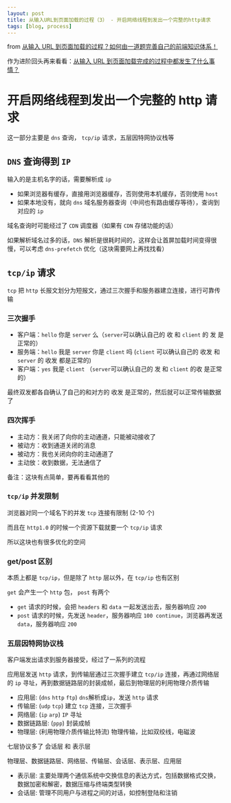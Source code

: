 ```yaml
---
layout: post
title: 从输入URL到页面加载的过程（3） - 开启网络线程到发出一个完整的http请求
tags: [blog, process]
---
```


from [从输入 URL 到页面加载的过程？如何由一道题完善自己的前端知识体系！](http://www.dailichun.com/2018/03/12/whenyouenteraurl.html)

作为进阶回头再来看看：[从输入 URL 到页面加载完成的过程中都发生了什么事情？](http://fex.baidu.com/blog/2014/05/what-happen/)

# 开启网络线程到发出一个完整的 http 请求

这一部分主要是 `dns` 查询， `tcp/ip` 请求，五层因特网协议栈等

## `DNS` 查询得到 `IP`

输入的是主机名字的话，需要解析成 `ip`

- 如果浏览器有缓存，直接用浏览器缓存，否则使用本机缓存，否则使用 `host`
- 如果本地没有，就向 `dns` 域名服务器查询（中间也有路由缓存等待），查询到对应的 `ip`

域名查询时可能经过了 `CDN` 调度器（如果有 `CDN` 存储功能的话）

如果解析域名过多的话，`DNS` 解析是很耗时间的，这样会让首屏加载时间变得很慢，可以考虑 `dns-prefetch` 优化（这块需要网上再找找看）

## `tcp/ip` 请求

`tcp` 把 `http` 长报文划分为短报文，通过三次握手和服务器建立连接，进行可靠传输

### 三次握手

- 客户端：`hello` 你是 `server` 么（`server`可以确认自己的 收 和 `client` 的 发 是正常的）
- 服务端：`hello` 我是 `server` 你是 `client` 吗 (`client` 可以确认自己的 收发 和 `server` 的 收发 都是正常的)
- 客户端：`yes` 我是 `client` （`server`可以确认自己的 发 和 `client` 的收 是正常的）

最终双发都各自确认了自己的和对方的 收发 是正常的，然后就可以正常传输数据了

### 四次挥手

- 主动方：我关闭了向你的主动通道，只能被动接收了
- 被动方：收到通道关闭的消息
- 被动方：我也关闭向你的主动通道了
- 主动放：收到数据，无法通信了

备注：这块有点简单，要再看看其他的

### `tcp/ip` 并发限制

浏览器对同一个域名下的并发 `tcp` 连接有限制 (2-10 个)

而且在 `http1.0` 的时候一个资源下载就要一个 `tcp/ip` 请求

所以这块也有很多优化的空间

### get/post 区别

本质上都是 `tcp/ip`，但是除了 `http` 层以外，在 `tcp/ip` 也有区别

`get` 会产生一个 `http` 包， `post` 有两个

- `get` 请求的时候，会把 `headers` 和 `data` 一起发送出去，服务器响应 `200`
- `post` 请求的时候，先发送 `header`，服务器响应 `100 continue`，浏览器再发送 `data`，服务器响应 `200`

### 五层因特网协议栈

客户端发出请求到服务器接受，经过了一系列的流程

应用层发送 `http` 请求，到传输层通过三次握手建立 `tcp/ip` 连接，再通过网络层的 `ip` 寻址，再到数据链路层的封装成帧，最后到物理层的利用物理介质传输

- 应用层: (`dns` `http` `ftp`) `dns`解析成`ip`，发送 `http` 请求
- 传输层: (`udp` `tcp`) 建立 `tcp` 连接，三次握手
- 网络层: (`ip` `arp`) `IP` 寻址
- 数据链路层: (`ppp`) 封装成帧
- 物理层: (利用物理介质传输比特流) 物理传输，比如双绞线，电磁波

七层协议多了 会话层 和 表示层

物理层、数据链路层、网络层、传输层、会话层、表示层、应用层

- 表示层: 主要处理两个通信系统中交换信息的表达方式，包括数据格式交换，数据加密和解密，数据压缩与终端类型转换
- 会话层: 管理不同用户与进程之间的对话，如控制登陆和注销
